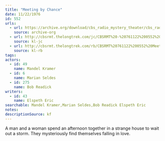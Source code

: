 ```yaml
---
title: "Meeting by Chance"
date: 11/22/1976
id: 552
urls: 
  - url: https://archive.org/download/cbs_radio_mystery_theater/cbs_radio_mystery_theater-0551-0600.zip/cbs_radio_mystery_theater-0551-0600%2Fcbsrmt_0552_meeting_by_chance.mp3
    source: archive-org
  - url: http://cbsrmt.thelongtrek.com/jc/CBSRMT%20-%20761122%200552%20Meeting%20By%20Chance%20vbr%20fb2_jc.mp3
    source: kl-jc
  - url: http://cbsrmt.thelongtrek.com/rb/CBSRMT%20761122%200552%20Meeting%20By%20Chance_wbbm_rb.mp3
    source: kl-rb
tags: 
actors:  
  - id: 49
    name: Mandel Kramer  
  - id: 6
    name: Marian Seldes  
  - id: 275
    name: Bob Readick
writers:  
  - id: 43
    name: Elspeth Eric
searchable: Mandel Kramer,Marian Seldes,Bob Readick Elspeth Eric
notes: 
descriptionSource: kf
---
```

A man and a woman spend an afternoon together in a strange house to wait out a storm. They mysteriously find themselves falling in love.